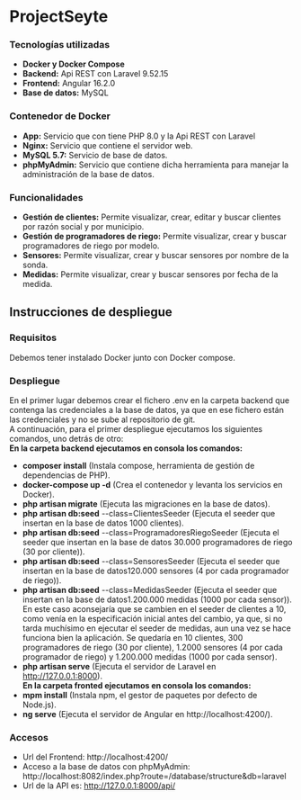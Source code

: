 # ProjectSeyte
### Tecnologías utilizadas
-	**Docker y Docker Compose**
-	**Backend:** Api REST con Laravel 9.52.15
-	**Frontend:** Angular 16.2.0
-	**Base de datos:** MySQL
### Contenedor de Docker
-	**App:** Servicio que con tiene PHP 8.0 y la Api REST con Laravel
-	**Nginx:** Servicio que contiene el servidor web.
-	**MySQL 5.7:** Servicio de base de datos.
-	**phpMyAdmin:** Servicio que contiene dicha herramienta para manejar la administración de la base de datos.
### Funcionalidades
-	**Gestión de clientes:** Permite visualizar, crear, editar y buscar clientes por razón social y por municipio.
-	**Gestión de programadores de riego:** Permite visualizar, crear y buscar programadores de riego por modelo.
-	**Sensores:** Permite visualizar, crear y buscar sensores por nombre de la sonda.
-	**Medidas:** Permite visualizar, crear y buscar sensores por fecha de la medida.
## Instrucciones de despliegue
### Requisitos
Debemos tener instalado Docker junto con Docker compose.
### Despliegue
En el primer lugar debemos crear el fichero .env en la carpeta backend que contenga las credenciales a la base de datos, ya que en ese fichero están las credenciales y no se sube al repositorio de git.<br>
A continuación, para el primer despliegue ejecutamos los siguientes comandos, uno detrás de otro:<br>
**En la carpeta backend ejecutamos en consola los comandos:**
-	**composer install** (Instala compose, herramienta de gestión de dependencias de PHP).
-	**docker-compose up -d** (Crea el contenedor y levanta los servicios en Docker).
-	**php artisan migrate** (Ejecuta las migraciones en la base de datos).
-	**php artisan db:seed** --class=ClientesSeeder (Ejecuta el seeder que insertan en la base de datos 1000 clientes).
-	**php artisan db:seed** --class=ProgramadoresRiegoSeeder (Ejecuta el seeder que insertan en la base de datos 30.000 programadores de riego (30 por cliente)).
-	**php artisan db:seed** --class=SensoresSeeder (Ejecuta el seeder que insertan en la base de datos120.000 sensores (4 por cada programador de riego)).
-	**php artisan db:seed** --class=MedidasSeeder (Ejecuta el seeder que insertan en la base de datos1.200.000 medidas (1000 por cada sensor)).
En este caso aconsejaría que se cambien en el seeder de clientes a 10, como venía en la especificación inicial antes del cambio, ya que, si no tarda muchísimo en ejecutar el seeder de medidas, aun una vez se hace funciona bien la aplicación.
Se quedaría en 10 clientes, 300 programadores de riego (30 por cliente), 1.2000 sensores (4 por cada programador de riego) y 1.200.000 medidas (1000 por cada sensor).
-	**php artisan serve** (Ejecuta el servidor de Laravel en http://127.0.0.1:8000).<br>
**En la carpeta fronted ejecutamos en consola los comandos:**
-	**mpm install** (Instala npm, el gestor de paquetes por defecto de Node.js).
-	**ng serve** (Ejecuta el servidor de Angular en http://localhost:4200/).
### Accesos
-	Url del Frontend:
http://localhost:4200/
-	Acceso a la base de datos con phpMyAdmin:
http://localhost:8082/index.php?route=/database/structure&db=laravel
-	Url de la API es:
http://127.0.0.1:8000/api/
